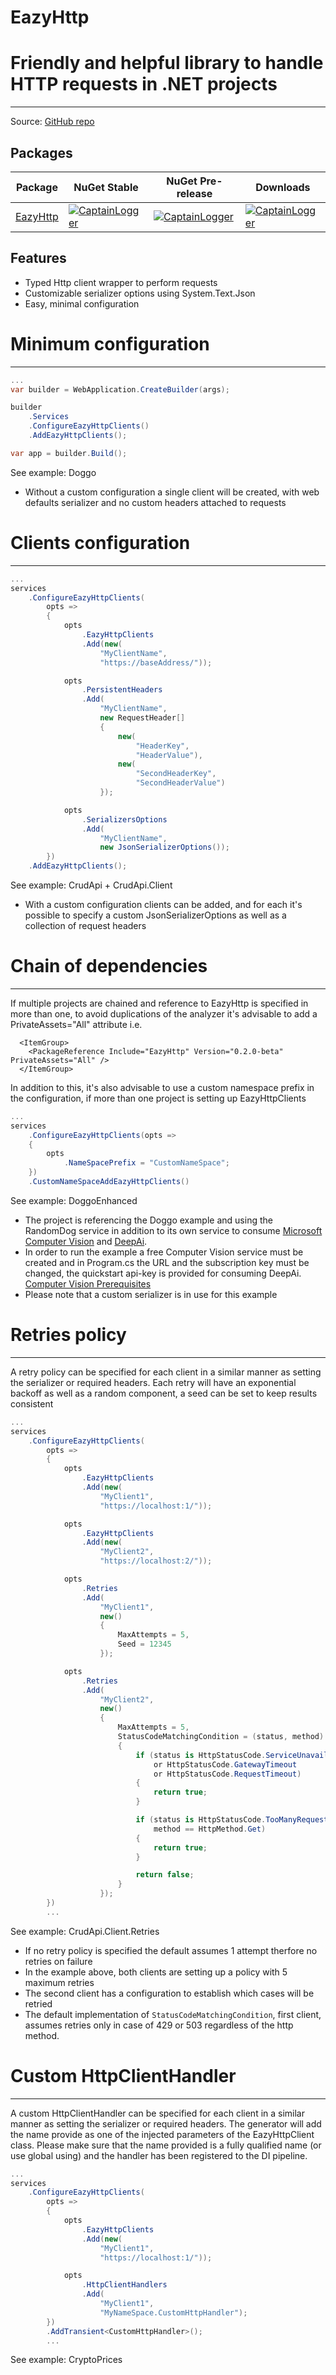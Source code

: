 # EazyHttp
Friendly and helpful library to handle HTTP requests in .NET projects
=====================================================================

------------------------------------------------------------------
Source: [GitHub repo](https://github.com/ceccomil/eazy-http)

Packages
--------
| Package | NuGet Stable | NuGet Pre-release | Downloads |
| ------- | ------------ | ----------------- | --------- | 
| [EazyHttp](https://www.nuget.org/packages/EazyHttp) | [![CaptainLogger](https://img.shields.io/nuget/v/EazyHttp.svg)](https://www.nuget.org/packages/EazyHttp) | [![CaptainLogger](https://img.shields.io/nuget/vpre/EazyHttp.svg)](https://www.nuget.org/packages/EazyHttp/) | [![CaptainLogger](https://img.shields.io/nuget/dt/EazyHttp.svg)](https://www.nuget.org/packages/EazyHttp/) |

Features
--------
- Typed Http client wrapper to perform requests
- Customizable serializer options using System.Text.Json
- Easy, minimal configuration

Minimum configuration
=====================================
-------------------------------------

```csharp
...
var builder = WebApplication.CreateBuilder(args);

builder
    .Services
    .ConfigureEazyHttpClients()
    .AddEazyHttpClients();

var app = builder.Build();
```
See example: Doggo
- Without a custom configuration a single client will be created, with web defaults serializer and no custom headers attached to requests

Clients configuration
=====================================
-------------------------------------

```csharp
...
services
    .ConfigureEazyHttpClients(
        opts =>
        {
            opts
                .EazyHttpClients
                .Add(new(
                    "MyClientName",
                    "https://baseAddress/"));

            opts
                .PersistentHeaders
                .Add(
                    "MyClientName",
                    new RequestHeader[]
                    {
                        new(
                            "HeaderKey",
                            "HeaderValue"),
                        new(
                            "SecondHeaderKey",
                            "SecondHeaderValue")
                    });

            opts
                .SerializersOptions
                .Add(
                    "MyClientName",
                    new JsonSerializerOptions());
        })
    .AddEazyHttpClients();
```
See example: CrudApi + CrudApi.Client
- With a custom configuration clients can be added, and for each it's possible to specify a custom JsonSerializerOptions as well as a collection of request headers

Chain of dependencies
=====================================
-------------------------------------

If multiple projects are chained and reference to EazyHttp is specified in more than one, to avoid duplications of the analyzer it's advisable to add a PrivateAssets="All" attribute
i.e.
```
  <ItemGroup>
    <PackageReference Include="EazyHttp" Version="0.2.0-beta" PrivateAssets="All" />
  </ItemGroup>
```

In addition to this, it's also advisable to use a custom namespace prefix in the configuration, if more than one project is setting up EazyHttpClients

```csharp
...
services
    .ConfigureEazyHttpClients(opts =>
    {
        opts
            .NameSpacePrefix = "CustomNameSpace";
    })
    .CustomNameSpaceAddEazyHttpClients()
```
See example: DoggoEnhanced
- The project is referencing the Doggo example and using the RandomDog service in addition to its own service to consume [Microsoft Computer Vision](https://learn.microsoft.com/en-gb/azure/cognitive-services/computer-vision/) and [DeepAi](https://deepai.org/machine-learning-model/text2img).
- In order to run the example a free Computer Vision service must be created and in Program.cs the URL and the subscription key must be changed, the quickstart api-key is provided for consuming DeepAi.
[Computer Vision Prerequisites](https://learn.microsoft.com/en-gb/azure/cognitive-services/computer-vision/quickstarts-sdk/image-analysis-client-library?tabs=visual-studio&pivots=programming-language-csharp#prerequisites)
- Please note that a custom serializer is in use for this example

Retries policy
=====================================
-------------------------------------

A retry policy can be specified for each client in a similar manner as setting the serializer or required headers.
Each retry will have an exponential backoff as well as a random component, a seed can be set to keep results consistent

```csharp
...
services
    .ConfigureEazyHttpClients(
        opts =>
        {
            opts
                .EazyHttpClients
                .Add(new(
                    "MyClient1",
                    "https://localhost:1/"));

            opts
                .EazyHttpClients
                .Add(new(
                    "MyClient2",
                    "https://localhost:2/"));

            opts
                .Retries
                .Add(
                    "MyClient1",
                    new()
                    {
                        MaxAttempts = 5,
                        Seed = 12345
                    });

            opts
                .Retries
                .Add(
                    "MyClient2",
                    new()
                    {
                        MaxAttempts = 5,
                        StatusCodeMatchingCondition = (status, method) =>
                        {
                            if (status is HttpStatusCode.ServiceUnavailable
                                or HttpStatusCode.GatewayTimeout
                                or HttpStatusCode.RequestTimeout)
                            {
                                return true;
                            }

                            if (status is HttpStatusCode.TooManyRequests &&
                                method == HttpMethod.Get)
                            {
                                return true;
                            }

                            return false;
                        }
                    });
        })
        ...
```
See example: CrudApi.Client.Retries
- If no retry policy is specified the default assumes 1 attempt therfore no retries on failure
- In the example above, both clients are setting up a policy with 5 maximum retries
- The second client has a configuration to establish which cases will be retried
- The default implementation of `StatusCodeMatchingCondition`, first client, assumes retries only in case of 429 or 503 regardless of the http method.

Custom HttpClientHandler
=====================================
-------------------------------------

A custom HttpClientHandler can be specified for each client in a similar manner as setting the serializer or required headers.
The generator will add the name provide as one of the injected parameters of the EazyHttpClient class.
Please make sure that the name provided is a fully qualified name (or use global using) and the handler has been registered to the DI pipeline.

```csharp
...
services
    .ConfigureEazyHttpClients(
        opts =>
        {
            opts
                .EazyHttpClients
                .Add(new(
                    "MyClient1",
                    "https://localhost:1/"));

            opts
                .HttpClientHandlers
                .Add(
                    "MyClient1",
                    "MyNameSpace.CustomHttpHandler");
        })
        .AddTransient<CustomHttpHandler>();
        ...
```
See example: CryptoPrices



